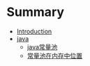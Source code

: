 # Summary

* [Introduction](README.md)
* [java](java.md)
  * [java常量池](test/java常量池.md)
  * [常量池在内存中位置](test/常量池在内存中位置.md)

